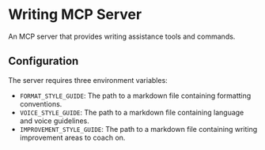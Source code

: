 # Writing MCP Server

An MCP server that provides writing assistance tools and commands.

## Configuration

The server requires three environment variables:

- `FORMAT_STYLE_GUIDE`: The path to a markdown file containing formatting conventions.
- `VOICE_STYLE_GUIDE`: The path to a markdown file containing language and voice guidelines.
- `IMPROVEMENT_STYLE_GUIDE`: The path to a markdown file containing writing improvement areas to coach on.
